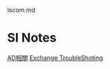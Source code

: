 Iscom.md
# SI Notes
[AD相關][123]
[Exchange TroubleShoting][456]



[123]:https://github.com/NickWang1006/MarkDown/blob/main/AD%20TrobuleShoting.md
[456]:https://github.com/NickWang1006/MarkDown/edit/main/Exchange&#160TroubleShoting.md/



